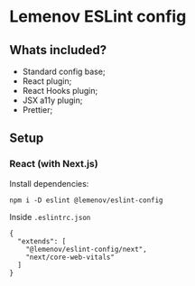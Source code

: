 # Lemenov ESLint config

## Whats included?

- Standard config base;
- React plugin;
- React Hooks plugin;
- JSX a11y plugin;
- Prettier;

## Setup

### React (with Next.js)

Install dependencies:
```
npm i -D eslint @lemenov/eslint-config
```
Inside `.eslintrc.json`
```
{
  "extends": [
    "@lemenov/eslint-config/next", 
    "next/core-web-vitals"
  ]
}
```
